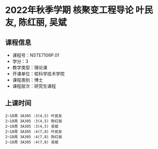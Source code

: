 # 2022年秋季学期 核聚变工程导论 叶民友, 陈红丽, 吴斌






## 课程信息

- 课程号：NSTE7106P.01
- 学分：3
- 教学类型：理论课
- 开课单位：核科学技术学院
- 课程类别：博士
- 课程层次：研究生课程

## 上课时间

```
2~18周 3A305 :3(4,5) 叶民友
2~18周 3A305 :3(4,5) 陈红丽
2~18周 3A305 :3(4,5) 吴斌
2~18周 3A305 :4(7,8) 叶民友
2~18周 3A305 :4(7,8) 陈红丽
2~18周 3A305 :4(7,8) 吴斌
```

